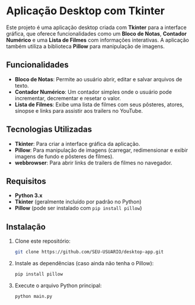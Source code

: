 # Aplicação Desktop com Tkinter

Este projeto é uma aplicação desktop criada com **Tkinter** para a interface gráfica, que oferece funcionalidades como um **Bloco de Notas**, **Contador Numérico** e uma **Lista de Filmes** com informações interativas. A aplicação também utiliza a biblioteca **Pillow** para manipulação de imagens.

## Funcionalidades

- **Bloco de Notas**: Permite ao usuário abrir, editar e salvar arquivos de texto.
- **Contador Numérico**: Um contador simples onde o usuário pode incrementar, decrementar e resetar o valor.
- **Lista de Filmes**: Exibe uma lista de filmes com seus pôsteres, atores, sinopse e links para assistir aos trailers no YouTube.

## Tecnologias Utilizadas

- **Tkinter**: Para criar a interface gráfica da aplicação.
- **Pillow**: Para manipulação de imagens (carregar, redimensionar e exibir imagens de fundo e pôsteres de filmes).
- **webbrowser**: Para abrir links de trailers de filmes no navegador.

## Requisitos

- **Python 3.x**
- **Tkinter** (geralmente incluído por padrão no Python)
- **Pillow** (pode ser instalado com `pip install pillow`)

## Instalação

1. Clone este repositório:
   ```bash
   git clone https://github.com/SEU-USUARIO/desktop-app.git
   ```
2. Instale as dependências (caso ainda não tenha o Pillow):
   ```bash
   pip install pillow
   ```
3. Execute o arquivo Python principal:
   ```bash
   python main.py
   ```
